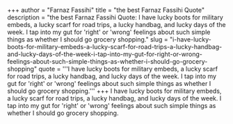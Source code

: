 +++
author = "Farnaz Fassihi"
title = "the best Farnaz Fassihi Quote"
description = "the best Farnaz Fassihi Quote: I have lucky boots for military embeds, a lucky scarf for road trips, a lucky handbag, and lucky days of the week. I tap into my gut for 'right' or 'wrong' feelings about such simple things as whether I should go grocery shopping."
slug = "i-have-lucky-boots-for-military-embeds-a-lucky-scarf-for-road-trips-a-lucky-handbag-and-lucky-days-of-the-week-i-tap-into-my-gut-for-right-or-wrong-feelings-about-such-simple-things-as-whether-i-should-go-grocery-shopping"
quote = '''I have lucky boots for military embeds, a lucky scarf for road trips, a lucky handbag, and lucky days of the week. I tap into my gut for 'right' or 'wrong' feelings about such simple things as whether I should go grocery shopping.'''
+++
I have lucky boots for military embeds, a lucky scarf for road trips, a lucky handbag, and lucky days of the week. I tap into my gut for 'right' or 'wrong' feelings about such simple things as whether I should go grocery shopping.
